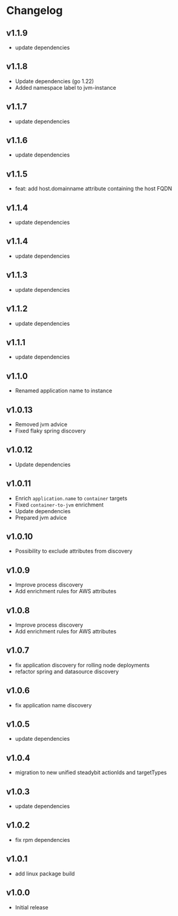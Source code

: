 # Changelog

## v1.1.9

- update dependencies

## v1.1.8

- Update dependencies (go 1.22)
- Added namespace label to jvm-instance

## v1.1.7

- update dependencies

## v1.1.6

- update dependencies

## v1.1.5

- feat: add host.domainname attribute containing the host FQDN

## v1.1.4

- update dependencies

## v1.1.4

- update dependencies

## v1.1.3

- update dependencies

## v1.1.2

- update dependencies

## v1.1.1

- update dependencies

## v1.1.0

- Renamed application name to instance

## v1.0.13

- Removed jvm advice
- Fixed flaky spring discovery

## v1.0.12

- Update dependencies

## v1.0.11

- Enrich `application.name` to `container` targets
- Fixed `container-to-jvm` enrichment
- Update dependencies
- Prepared jvm advice

## v1.0.10

- Possibility to exclude attributes from discovery

## v1.0.9

- Improve process discovery
- Add enrichment rules for AWS attributes

## v1.0.8

- Improve process discovery
- Add enrichment rules for AWS attributes

## v1.0.7

- fix application discovery for rolling node deployments
- refactor spring and datasource discovery

## v1.0.6

- fix application name discovery

## v1.0.5

- update dependencies

## v1.0.4

- migration to new unified steadybit actionIds and targetTypes

## v1.0.3

- update dependencies

## v1.0.2

 - fix rpm dependencies

## v1.0.1

 - add linux package build

## v1.0.0

 - Initial release
